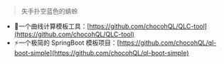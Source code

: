 > 失手扑空蓝色的蜻蛉

+ 🚀一个曲线计算模板工具：[https://github.com/chocohQL/QLC-tool](https://github.com/chocohQL/QLC-tool)
+ ⚡一个极简的 SpringBoot 模板项目：[https://github.com/chocohQL/ql-boot-simple](https://github.com/chocohQL/ql-boot-simple)

